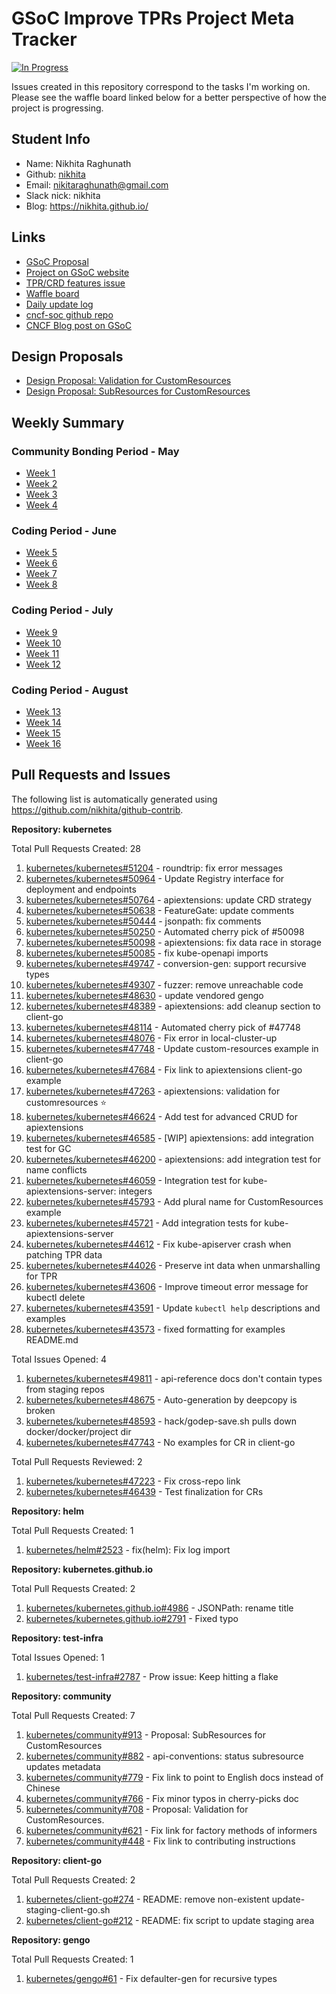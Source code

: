 # GSoC Improve TPRs Project Meta Tracker


[![In Progress](https://badge.waffle.io/nikhita/gsoc-meta-k8s.svg?label=In%20Progress&title=In%20Progress)](http://waffle.io/nikhita/gsoc-meta-k8s)

Issues created in this repository correspond to the tasks I'm working on. Please see the waffle board linked below for a better perspective of how the project is progressing.

## Student Info

+ Name: Nikhita Raghunath
+ Github: [nikhita](https://github.com/nikhita)
+ Email: nikitaraghunath@gmail.com
+ Slack nick: nikhita
+ Blog: https://nikhita.github.io/

## Links

+ [GSoC Proposal](notes/gsoc-proposal.pdf)
+ [Project on GSoC website](https://summerofcode.withgoogle.com/organizations/6540924424290304/#5982049109278720)
+ [TPR/CRD features issue](https://github.com/kubernetes/features/issues/95)
+ [Waffle board](https://waffle.io/nikhita/gsoc-meta-k8s)
+ [Daily update log](https://docs.google.com/document/d/1iCH03_jdyUsBfXKwgZtut7tXVbsl6lgusDt_lXLNNGo/edit?usp=sharing)
+ [cncf-soc github repo](https://github.com/cncf/soc)
+ [CNCF Blog post on GSoC](https://www.cncf.io/blog/2017/05/04/cncf-brings-kubernetes-coredns-opentracing-prometheus-google-summer-code-2017/)

## Design Proposals

+ [Design Proposal: Validation for CustomResources](https://github.com/kubernetes/community/pull/708)
+ [Design Proposal: SubResources for CustomResources](https://github.com/kubernetes/community/pull/913)

## Weekly Summary

### Community Bonding Period - May

+ [Week 1](weekly/week1.md)
+ [Week 2](weekly/week2.md)
+ [Week 3](weekly/week3.md)
+ [Week 4](weekly/week4.md)

### Coding Period - June

+ [Week 5](weekly/week5.md)
+ [Week 6](weekly/week6.md)
+ [Week 7](weekly/week7.md)
+ [Week 8](weekly/week8.md)

### Coding Period - July

+ [Week 9](weekly/week9.md)
+ [Week 10](weekly/week10.md)
+ [Week 11](weekly/week11.md)
+ [Week 12](weekly/week12.md)

### Coding Period - August

+ [Week 13](weekly/week13.md)
+ [Week 14](weekly/week14.md)
+ [Week 15](weekly/week15.md)
+ [Week 16](weekly/week16.md)

## Pull Requests and Issues

The following list is automatically generated using https://github.com/nikhita/github-contrib.

**Repository: kubernetes**

Total Pull Requests Created: 28
1. [kubernetes/kubernetes#51204](https://github.com/kubernetes/kubernetes/pull/51204) - roundtrip: fix error messages
2. [kubernetes/kubernetes#50964](https://github.com/kubernetes/kubernetes/pull/50964) - Update Registry interface for deployment and endpoints
3. [kubernetes/kubernetes#50764](https://github.com/kubernetes/kubernetes/pull/50764) - apiextensions: update CRD strategy
4. [kubernetes/kubernetes#50638](https://github.com/kubernetes/kubernetes/pull/50638) - FeatureGate: update comments
5. [kubernetes/kubernetes#50444](https://github.com/kubernetes/kubernetes/pull/50444) - jsonpath: fix comments
6. [kubernetes/kubernetes#50250](https://github.com/kubernetes/kubernetes/pull/50250) - Automated cherry pick of #50098
7. [kubernetes/kubernetes#50098](https://github.com/kubernetes/kubernetes/pull/50098) - apiextensions: fix data race in storage
8. [kubernetes/kubernetes#50085](https://github.com/kubernetes/kubernetes/pull/50085) - fix kube-openapi imports
9. [kubernetes/kubernetes#49747](https://github.com/kubernetes/kubernetes/pull/49747) - conversion-gen: support recursive types
10. [kubernetes/kubernetes#49307](https://github.com/kubernetes/kubernetes/pull/49307) - fuzzer: remove unreachable code
11. [kubernetes/kubernetes#48630](https://github.com/kubernetes/kubernetes/pull/48630) - update vendored gengo
12. [kubernetes/kubernetes#48389](https://github.com/kubernetes/kubernetes/pull/48389) - apiextensions: add cleanup section to client-go
13. [kubernetes/kubernetes#48114](https://github.com/kubernetes/kubernetes/pull/48114) - Automated cherry pick of #47748
14. [kubernetes/kubernetes#48076](https://github.com/kubernetes/kubernetes/pull/48076) - Fix error in local-cluster-up
15. [kubernetes/kubernetes#47748](https://github.com/kubernetes/kubernetes/pull/47748) - Update custom-resources example in client-go
16. [kubernetes/kubernetes#47684](https://github.com/kubernetes/kubernetes/pull/47684) - Fix link to apiextensions client-go example
17. [kubernetes/kubernetes#47263](https://github.com/kubernetes/kubernetes/pull/47263) - apiextensions: validation for customresources :star:
18. [kubernetes/kubernetes#46624](https://github.com/kubernetes/kubernetes/pull/46624) - Add test for advanced CRUD for apiextensions
19. [kubernetes/kubernetes#46585](https://github.com/kubernetes/kubernetes/pull/46585) - [WIP] apiextensions: add integration test for GC
20. [kubernetes/kubernetes#46200](https://github.com/kubernetes/kubernetes/pull/46200) - apiextensions: add integration test for name conflicts
21. [kubernetes/kubernetes#46059](https://github.com/kubernetes/kubernetes/pull/46059) - Integration test for kube-apiextensions-server: integers
22. [kubernetes/kubernetes#45793](https://github.com/kubernetes/kubernetes/pull/45793) - Add plural name for CustomResources example
23. [kubernetes/kubernetes#45721](https://github.com/kubernetes/kubernetes/pull/45721) - Add integration tests for kube-apiextensions-server
24. [kubernetes/kubernetes#44612](https://github.com/kubernetes/kubernetes/pull/44612) - Fix kube-apiserver crash when patching TPR data
25. [kubernetes/kubernetes#44026](https://github.com/kubernetes/kubernetes/pull/44026) - Preserve int data when unmarshalling for TPR
26. [kubernetes/kubernetes#43606](https://github.com/kubernetes/kubernetes/pull/43606) - Improve timeout error message for kubectl delete
27. [kubernetes/kubernetes#43591](https://github.com/kubernetes/kubernetes/pull/43591) - Update `kubectl help` descriptions and examples
28. [kubernetes/kubernetes#43573](https://github.com/kubernetes/kubernetes/pull/43573) - fixed formatting for examples README.md

Total Issues Opened: 4
1. [kubernetes/kubernetes#49811](https://github.com/kubernetes/kubernetes/issues/49811) - api-reference docs don't contain types from staging repos
2. [kubernetes/kubernetes#48675](https://github.com/kubernetes/kubernetes/issues/48675) - Auto-generation by deepcopy is broken
3. [kubernetes/kubernetes#48593](https://github.com/kubernetes/kubernetes/issues/48593) - hack/godep-save.sh pulls down docker/docker/project dir
4. [kubernetes/kubernetes#47743](https://github.com/kubernetes/kubernetes/issues/47743) - No examples for CR in client-go

Total Pull Requests Reviewed: 2
1. [kubernetes/kubernetes#47223](https://github.com/kubernetes/kubernetes/pull/47223) - Fix cross-repo link
2. [kubernetes/kubernetes#46439](https://github.com/kubernetes/kubernetes/pull/46439) - Test finalization for CRs


**Repository: helm**

Total Pull Requests Created: 1
1. [kubernetes/helm#2523](https://github.com/kubernetes/helm/pull/2523) - fix(helm): Fix log import


**Repository: kubernetes.github.io**

Total Pull Requests Created: 2
1. [kubernetes/kubernetes.github.io#4986](https://github.com/kubernetes/kubernetes.github.io/pull/4986) - JSONPath: rename title
2. [kubernetes/kubernetes.github.io#2791](https://github.com/kubernetes/kubernetes.github.io/pull/2791) - Fixed typo


**Repository: test-infra**

Total Issues Opened: 1
1. [kubernetes/test-infra#2787](https://github.com/kubernetes/test-infra/issues/2787) - Prow issue: Keep hitting a flake


**Repository: community**

Total Pull Requests Created: 7
1. [kubernetes/community#913](https://github.com/kubernetes/community/pull/913) - Proposal: SubResources for CustomResources
2. [kubernetes/community#882](https://github.com/kubernetes/community/pull/882) - api-conventions: status subresource updates metadata
3. [kubernetes/community#779](https://github.com/kubernetes/community/pull/779) - Fix link to point to English docs instead of Chinese
4. [kubernetes/community#766](https://github.com/kubernetes/community/pull/766) - Fix minor typos in cherry-picks doc
5. [kubernetes/community#708](https://github.com/kubernetes/community/pull/708) - Proposal: Validation for CustomResources.
6. [kubernetes/community#621](https://github.com/kubernetes/community/pull/621) - Fix link for factory methods of informers
7. [kubernetes/community#448](https://github.com/kubernetes/community/pull/448) - Fix link to contributing instructions


**Repository: client-go**

Total Pull Requests Created: 2
1. [kubernetes/client-go#274](https://github.com/kubernetes/client-go/pull/274) - README: remove non-existent update-staging-client-go.sh
2. [kubernetes/client-go#212](https://github.com/kubernetes/client-go/pull/212) - README: fix script to update staging area


**Repository: gengo**

Total Pull Requests Created: 1
1. [kubernetes/gengo#61](https://github.com/kubernetes/gengo/pull/61) - Fix defaulter-gen for recursive types
